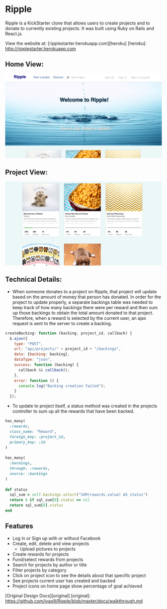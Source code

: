 # Ripple

Ripple is a KickStarter clone that allows users to create projects and to donate to currently existing projects. It was built using Ruby on Rails and React.js.

View the website at: [ripplestarter.herokuapp.com][heroku]
[heroku]: http://ripplestarter.herokuapp.com

## Home View:
![Homepage](https://github.com/jyao9/Ripple/blob/master/app/assets/images/hompage.jpg)

## Project View:
![Project](https://github.com/jyao9/Ripple/blob/master/app/assets/images/projects.jpg)

## Technical Details:
* When someone donates to a project on Ripple, that project will update based on the amount of money that person has donated. In order for the project to update properly, a separate backings table was needed to keep track of how many backings there were per reward and then sum up those backings to obtain the total amount donated to that project. Therefore, when a reward is selected by the current user, an ajax request is sent to the server to create a backing.

```javascript
createBacking: function (backing, project_id, callback) {
  $.ajax({
    type: "POST",
    url: "api/projects/" + project_id + "/backings",
    data: {backing: backing},
    dataType: "json",
    success: function (backing) {
      callback && callback();
    },
    error: function () {
      console.log("Backing creation failed");
    }
  });
  ```

* To update to project itself, a status method was created in the projects controller to sum up all the rewards that have been backed.

```ruby
has_many(
  :rewards,
  class_name: "Reward",
  foreign_key: :project_id,
  primary_key: :id
)

has_many(
  :backings,
  through: :rewards,
  source: :backings
)

def status
  sql_sum = self.backings.select("SUM(rewards.value) AS status")
  return 0 if sql_sum[0].status == nil
  return sql_sum[0].status
end
```

## Features

* Log in or Sign up with or without Facebook
* Create, edit, delete and view projects
  * Upload pictures to projects
* Create rewards for projects
* Fund/select rewards from projects
* Search for projects by author or title
* Filter projects by category
* Click on project icon to see the details about that specific project
* See projects current user has created and backed
* Project icons on home page show percentage of goal achieved

[Original Design Docs][original]
[original]: https://github.com/jyao9/Ripple/blob/master/docs/walkthrough.md
